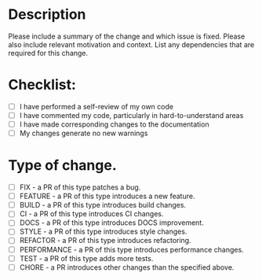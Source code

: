 # Description

Please include a summary of the change and which issue is fixed. Please also include relevant motivation and context. List any dependencies that are required for this change.

# Checklist:
<!-- CHECKLIST_TYPE: ALL -->
- [ ] I have performed a self-review of my own code
- [ ] I have commented my code, particularly in hard-to-understand areas
- [ ] I have made corresponding changes to the documentation
- [ ] My changes generate no new warnings
<!-- /CHECKLIST_TYPE -->

# Type of change.
<!-- CHECKLIST_TYPE: ONE -->
- [ ] FIX - a PR of this type patches a bug.
- [ ] FEATURE - a PR of this type introduces a new feature.
- [ ] BUILD - a PR of this type introduces build changes.
- [ ] CI - a PR of this type introduces CI changes.
- [ ] DOCS - a PR of this type introduces DOCS improvement.
- [ ] STYLE - a PR of this type introduces style changes.
- [ ] REFACTOR - a PR of this type introduces refactoring.
- [ ] PERFORMANCE - a PR of this type introduces performance changes.
- [ ] TEST - a PR of this type adds more tests.
- [ ] CHORE - a PR introduces other changes than the specified above.
<!-- /CHECKLIST_TYPE -->